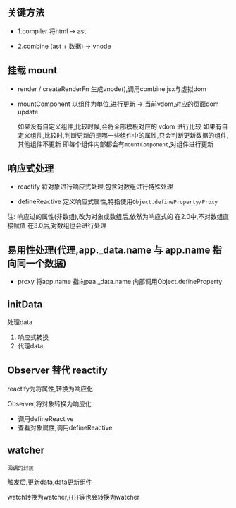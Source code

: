 ## 关键方法

- 1.compiler 将html -> ast
    <!-- getVNode  --》 将html 转换vnode(带模板) -->

- 2.combine (ast + 数据) -> vnode
    <!-- 将vnode(模板)+数据 -> vnode -->


## 挂载 mount
-  render / createRenderFn  生成vnode(),调用combine
    jsx与虚拟dom

- mountComponent 以组件为单位,进行更新 -> 当前vdom,对应的页面dom
    update

    如果没有自定义组件,比较时候,会将全部模板对应的 vdom 进行比较
    如果有自定义组件,比较时,判断更新的是哪一些组件中的属性,只会判断更新数据的组件,其他组件不更新
    即每个组件内部都会有`mountComponent`,对组件进行更新

## 响应式处理
- reactify
    将对象进行响应式处理,包含对数组进行特殊处理

- defineReactive
    定义响应式属性,特指使用`Object.defineProperty/Proxy`


注:
    响应过的属性(非数组),改为对象或数组后,依然为响应式的
    在2.0中,不对数组直接赋值
    在3.0后,对数组也会进行处理


## 易用性处理(代理,app._data.name 与 app.name 指向同一个数据)
- proxy 将app.name 指向paa._data.name
    内部调用Object.defineProperty

## initData

处理data
  1. 响应式转换
  2. 代理data


## Observer 替代 reactify
reactify为将属性,转换为响应化

Observer,将对象转换为响应化
- 调用defineReactive
- 查看对象属性,调用defineReactive


## watcher
    回调的封装
    
触发后,更新data,data更新组件

watch转换为watcher,{{}}等也会转换为watcher
